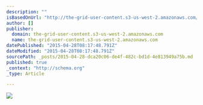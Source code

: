 ```yaml
---
description: ""
isBasedOnUrl: "http://the-grid-user-content.s3-us-west-2.amazonaws.com/6dd9bac6-5157-497d-878f-076e69e40a41.jpg"
author: []
publisher:
  domain: the-grid-user-content.s3-us-west-2.amazonaws.com
  name: the-grid-user-content.s3-us-west-2.amazonaws.com
datePublished: "2015-04-28T08:17:48.791Z"
dateModified: "2015-04-28T08:17:48.791Z"
sourcePath: _posts/2015-04-28-dca20c06-de4f-482c-bd1d-4e813949a75b.md
published: true
_context: "http://schema.org"
_type: Article

---
```

![](http://the-grid-user-content.s3-us-west-2.amazonaws.com/6dd9bac6-5157-497d-878f-076e69e40a41.jpg)